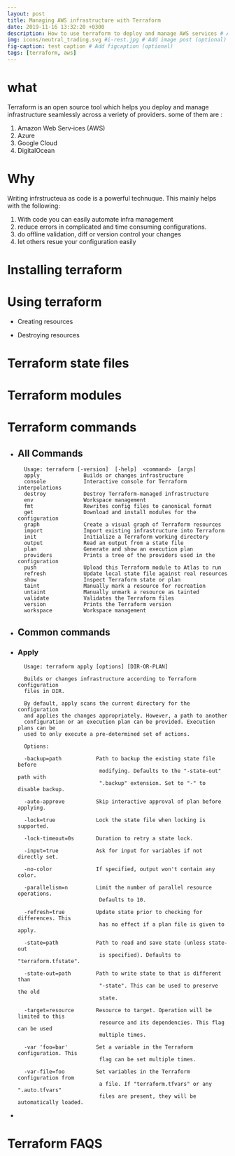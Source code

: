 ```yaml
---
layout: post
title: Managing AWS infrastructure with Terraform
date: 2019-11-16 13:32:20 +0300
description: How to use terraform to deploy and manage AWS services # Add post description (optional)
img: icons/neutral_trading.svg #i-rest.jpg # Add image post (optional)
fig-caption: test caption # Add figcaption (optional)
tags: [terraform, aws]
---
```




# what

Terraform is an open source tool which helps you deploy and manage infrastructure seamlessly across a veriety of providers. some of them are :

  

 1. Amazon Web Serv‐ices (AWS)
 2. Azure
 3. Google Cloud
 4. DigitalOcean

  

# Why

Writing infrstructeua as code is a powerful technuque. This mainly helps with the following:

 1. With code you can easily automate infra management
 2. reduce errors in complicated and time consuming configurations.
 3. do offline validation, diff or version control your changes
 4. let others resue your configuration easily

  

# Installing terraform

  
  

# Using terraform

- Creating resources

- Destroying resources



  

# Terraform state files

  

# Terraform modules

  

# Terraform commands

  

- ## All Commands

        Usage: terraform [-version]  [-help]  <command>  [args]
        apply              Builds or changes infrastructure
        console            Interactive console for Terraform interpolations
        destroy            Destroy Terraform-managed infrastructure
        env                Workspace management
        fmt                Rewrites config files to canonical format
        get                Download and install modules for the configuration
        graph              Create a visual graph of Terraform resources
        import             Import existing infrastructure into Terraform
        init               Initialize a Terraform working directory
        output             Read an output from a state file
        plan               Generate and show an execution plan
        providers          Prints a tree of the providers used in the configuration
        push               Upload this Terraform module to Atlas to run
        refresh            Update local state file against real resources
        show               Inspect Terraform state or plan
        taint              Manually mark a resource for recreation
        untaint            Manually unmark a resource as tainted
        validate           Validates the Terraform files
        version            Prints the Terraform version
        workspace          Workspace management

  

- ## Common commands

- ### Apply

        Usage: terraform apply [options] [DIR-OR-PLAN]

        Builds or changes infrastructure according to Terraform configuration
        files in DIR.

        By default, apply scans the current directory for the configuration
        and applies the changes appropriately. However, a path to another
        configuration or an execution plan can be provided. Execution plans can be
        used to only execute a pre-determined set of actions.

        Options:

        -backup=path           Path to backup the existing state file before
                                modifying. Defaults to the "-state-out" path with
                                ".backup" extension. Set to "-" to disable backup.

        -auto-approve          Skip interactive approval of plan before applying.

        -lock=true             Lock the state file when locking is supported.

        -lock-timeout=0s       Duration to retry a state lock.

        -input=true            Ask for input for variables if not directly set.

        -no-color              If specified, output won't contain any color.

        -parallelism=n         Limit the number of parallel resource operations.
                                Defaults to 10.

        -refresh=true          Update state prior to checking for differences. This
                                has no effect if a plan file is given to apply.

        -state=path            Path to read and save state (unless state-out
                                is specified). Defaults to "terraform.tfstate".

        -state-out=path        Path to write state to that is different than
                                "-state". This can be used to preserve the old
                                state.

        -target=resource       Resource to target. Operation will be limited to this
                                resource and its dependencies. This flag can be used
                                multiple times.

        -var 'foo=bar'         Set a variable in the Terraform configuration. This
                                flag can be set multiple times.

        -var-file=foo          Set variables in the Terraform configuration from
                                a file. If "terraform.tfvars" or any ".auto.tfvars"
                                files are present, they will be automatically loaded.

  

- 


# Terraform FAQS










